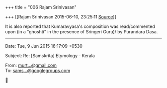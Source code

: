 +++
title = "006 Rajam Srinivasan"

+++
[[Rajam Srinivasan	2015-06-10, 23:25:11 [Source](https://groups.google.com/g/samskrita/c/HEad2nxxEQI)]]



It is also reported that Kumaravyasa's composition was read/commented upon (in a "ghoshti" in the presence of Sringeri Guru)/ by Purandara Dasa.  
  

------------------------------------------------------------------------

Date: Tue, 9 Jun 2015 16:17:09 +0530

  
Subject: Re: \[Samskrita\] Etymology - Kerala  

From: [murt...@gmail.com]()  
To: [sams...@googlegroups.com]()




